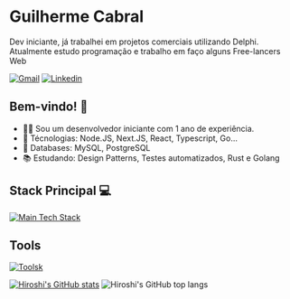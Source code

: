 # Guilherme Cabral

Dev iniciante, já trabalhei em projetos comerciais utilizando Delphi. Atualmente estudo programação e trabalho em faço alguns Free-lancers Web

[![Gmail](https://skillicons.dev/icons?i=gmail)](mailto:guilhermecabral1204@gmail.com)
[![Linkedin](https://skillicons.dev/icons?i=linkedin)](https://www.linkedin.com/in/guilherme-cabral-130689254/)


## Bem-vindo! 👋

- :man_technologist: Sou um desenvolvedor iniciante com 1 ano de experiência.
- :green_heart: Técnologias: Node.JS, Next.JS, React, Typescript, Go...
- :green_book: Databases: MySQL, PostgreSQL
- :books: Estudando: Design Patterns, Testes automatizados, Rust e Golang

## Stack Principal 💻
[![Main Tech Stack](https://skillicons.dev/icons?i=next,ts,bun,nodejs)](https://skillicons.dev)
## Tools
[![Toolsk](https://skillicons.dev/icons?i=vscode,git,github,docker)](https://skillicons.dev)



[![Hiroshi's GitHub stats](https://github-readme-stats-sooty-xi-86.vercel.app/api?username=hiroshimorowaka&hide=contribs,stars&theme=dracula&show_icons=true)](https://github.com/hiroshimorowaka/)
![Hiroshi's GitHub top langs](https://github-readme-stats-sooty-xi-86.vercel.app/api/top-langs/?username=hiroshimorowaka&layout=compact&langs_count=7&theme=onedark)

